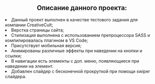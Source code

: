 <h2 align="center">Описание данного проекта:</h2>
<li>Данный проект выполнен в качестве тестового задания для компании CreativeCult;</li>
<li>Верстка страницы сайта;</li>
<li>Стилизация выполнена с использованием препроцессора SASS и компилировалась плагином в VS Code;</li>
<li>Присутствует мобильная версия;</li>
<li>Анимированы различные эффекты при наведении на кнопки и ссылки;</li>
<li>В навигации есть элементы с доп. меню, появляющиеся при наведении на элемент.</li>
<li>Добавлен слайдер с бесконечной прокруткой при помощи swiper слайдера.</li>
